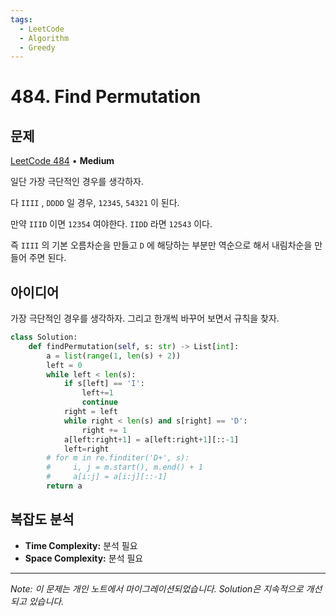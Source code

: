 ```yaml
---
tags:
  - LeetCode
  - Algorithm
  - Greedy
---
```


# 484. Find Permutation

## 문제

[LeetCode 484](https://leetcode.com/problems/find-permutation/) • **Medium**

일단 가장 극단적인 경우를 생각하자.

다 `IIII` , `DDDD` 일 경우, `12345`, `54321` 이 된다.

만약 `IIID` 이면 `12354` 여야한다. `IIDD` 라면 `12543` 이다.

즉 `IIII` 의 기본 오름차순을 만들고 `D` 에 해당하는 부분만 역순으로 해서 내림차순을 만들어 주면 된다.

## 아이디어

가장 극단적인 경우를 생각하자. 그리고 한개씩 바꾸어 보면서 규칙을 찾자.

  

```python
class Solution:
    def findPermutation(self, s: str) -> List[int]:
        a = list(range(1, len(s) + 2))
        left = 0
        while left < len(s):
            if s[left] == 'I':
                left+=1
                continue
            right = left
            while right < len(s) and s[right] == 'D':
                right += 1
            a[left:right+1] = a[left:right+1][::-1]
            left=right
        # for m in re.finditer('D+', s):
        #     i, j = m.start(), m.end() + 1
        #     a[i:j] = a[i:j][::-1]
        return a
```

## 복잡도 분석

- **Time Complexity:** 분석 필요
- **Space Complexity:** 분석 필요


---

*Note: 이 문제는 개인 노트에서 마이그레이션되었습니다. Solution은 지속적으로 개선되고 있습니다.*
